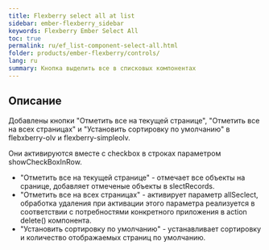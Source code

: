 ```yaml
---
title: Flexberry select all at list
sidebar: ember-flexberry_sidebar
keywords: Flexberry Ember Select All
toc: true
permalink: ru/ef_list-component-select-all.html
folder: products/ember-flexberry/controls/
lang: ru
summary: Кнопка выделить все в списковых компонентах
---
```


## Описание

Добавлены кнопки "Отметить все на текущей странице", "Отметить все на всех страницах" и "Установить сортировку  по умолчанию" в flebxberry-olv и flexberry-simpleolv.

Они активируются вместе с checkbox в строках параметром showCheckBoxInRow.

* "Отметить все на текущей странице" - отмечает все объекты на сранице, добавляет отмеченые объекты в slectRecords.
* "Отметить все на всех страницах" - активирует параметр allSeclect, обработка удаления при активации этого параметра реализуется в соответствии с потребностями конкретного приложения в action delete() компонента.
* "Установить сортировку по умолчанию" - устанавливает сортировку и количество отображаемых страниц по умолчанию.
